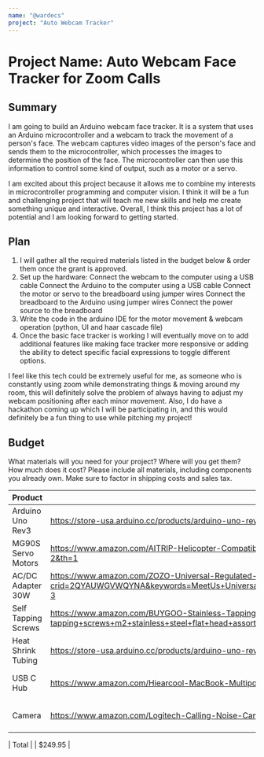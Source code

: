 ```yaml
---
name: "@wardecs"
project: "Auto Webcam Tracker"
---
```


# Project Name: Auto Webcam Face Tracker for Zoom Calls

## Summary

I am going to build an Arduino webcam face tracker. It is a system that uses an Arduino microcontroller and a webcam to track the movement of a person's face. The webcam captures video images of the person's face and sends them to the microcontroller, which processes the images to determine the position of the face. The microcontroller can then use this information to control some kind of output, such as a motor or a servo.

I am excited about this project because it allows me to combine my interests in microcontroller programming and computer vision. I think it will be a fun and challenging project that will teach me new skills and help me create something unique and interactive. Overall, I think this project has a lot of potential and I am looking forward to getting started.

## Plan

1. I will gather all the required materials listed in the budget below & order them once the grant is approved. 
2. Set up the hardware: 
Connect the webcam to the computer using a USB cable
Connect the Arduino to the computer using a USB cable
Connect the motor or servo to the breadboard using jumper wires
Connect the breadboard to the Arduino using jumper wires
Connect the power source to the breadboard
3. Write the code in the arduino IDE for the motor movement & webcam operation (python, UI and haar cascade file)
4. Once the basic face tracker is working I will eventually move on to add additional features like making face tracker more responsive or adding the ability to detect specific facial expressions to toggle different options. 

I feel like this tech could be extremely useful for me, as someone who is constantly using zoom while demonstrating things & moving around my room, this will definitely solve the problem of always having to adjust my webcam positioning after each minor movement. Also, I do have a hackathon coming up which I will be participating in, and this would definitely be a fun thing to use while pitching my project!

## Budget

What materials will you need for your project? Where will you get them? How much does it cost? Please include all materials, including components you already own. Make sure to factor in shipping costs and sales tax.

| Product         | Supplier/Link                         | Cost   |
| --------------- | ------------------------------------- | ------ |
| Arduino Uno Rev3   | https://store-usa.arduino.cc/products/arduino-uno-rev3?gclid=CjwKCAiAk--dBhABEiwAchIwkf2tQ5cIa_rK8taiWADAF08SIIeNLKhuyikBqr9_L5M2Dy7JaWkakhoCiqYQAvD_BwE | $27.60 + (4.20 Shipping)  |
| MG90S Servo Motors | https://www.amazon.com/AITRIP-Helicopter-Compatible-Arduino-Raspberry/dp/B087CJ2GF9/ref=sr_1_2?keywords=Keywish%2B5Pcs%2BMG90S%2BMini%2BMetal%2BGeared%2BMicro%2BServo%2BMotor%2B9G%2Bfor%2BRC%2BHelicopter%2BPlane%2BBoat%2BCar%2BTrex450&qid=1673309554&sr=8-2&th=1 | $13.69 + (3.50 Shipping) |
| AC/DC Adapter 30W   | https://www.amazon.com/ZOZO-Universal-Regulated-Selectable-Electronics/dp/B07Q2C8FZ9/ref=sr_1_3?crid=2QYAUWGVWQYNA&keywords=MeetUs+Universal+AC%2FDC+Adapter%2C+30W+Multi+Voltage+Switching+Power+Supply+with+6+Selectable+Tips&qid=1673310805&sprefix=meetus+universal+ac%2Fdc+adapter%2C+30w+multi+voltage+switching+power+supply+with+6+selectable+tips%2Caps%2C71&sr=8-3 | $12.99 + (5.10 Shipping)  |
| Self Tapping Screws   | https://www.amazon.com/BUYGOO-Stainless-Tapping-Assortment-Phillips/dp/B09Y5P7ZGQ/ref=sr_1_2?crid=1ZYCT5T0T5Y75&keywords=ENET+800pcs+Self-Tapping+Screws+M2+Stainless+Steel+Flat+Head+Assorted+Kit&qid=1673311064&sprefix=enet+800pcs+self-tapping+screws+m2+stainless+steel+flat+head+assorted+kit%2Caps%2C62&sr=8-2 | $9.99 + (3.20 Shipping)  |
| Heat Shrink Tubing   | https://store-usa.arduino.cc/products/arduino-uno-rev3?gclid=CjwKCAiAk--dBhABEiwAchIwkf2tQ5cIa_rK8taiWADAF08SIIeNLKhuyikBqr9_L5M2Dy7JaWkakhoCiqYQAvD_BwE | $7.29 + (5.50 Shipping)  |
| USB C Hub   | https://www.amazon.com/Hiearcool-MacBook-Multiport-Compatible-Nintendo/dp/B07WPTG7NX/ref=sr_1_3?crid=1Q5P24ESMP21K&keywords=usb%2Bc%2Bhub&qid=1673311731&sprefix=usb%2Bc%2Bhub%2Caps%2C101&sr=8-3&th=1 | $24.99 + (2.90 Shipping)  |
| Camera   | https://www.amazon.com/Logitech-Calling-Noise-Canceling-Correction-Microsoft/dp/B01N5UOYC4/ref=sr_1_10?crid=YH5VQWBVC1CO&keywords=webcam&qid=1673309462&sprefix=webca%2Caps%2C136&sr=8-10&th=1 | $129.00 (Free Shipping)  |

| Total           |                                       | $249.95 |
